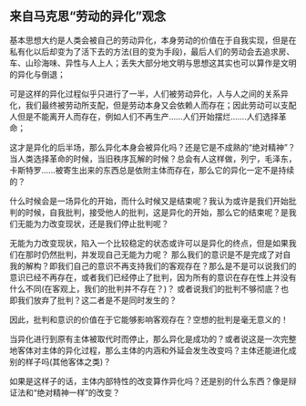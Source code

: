 ## 来自马克思“劳动的异化”观念

基本思想大约是人类会被自己的劳动异化，本身劳动的价值在于自我实现，但是在私有化以后却变为了活下去的方法(目的变为手段)，最后人们的劳动会去追求房、车、山珍海味、异性与人上人；丢失大部分地文明与思想这其实也可以算作是文明的异化与倒退；

可是这样的异化过程似乎只进行了一半，人们被劳动异化，人与人之间的关系异化，我们最终被劳动所支配，但是劳动本身又会依赖人而存在；因此劳动可以支配人但是不能离开人而存在，例如人们不再生产......人们开始摆烂.......人们选择革命；

这才是异化的后半场，那么异化本身会被异化吗？还是它是不成熟的“绝对精神”？当人类选择革命的时候，当旧秩序瓦解的时候？总会有人这样做，列宁，毛泽东，卡斯特罗......被寄生出来的东西总是依附主体而存在，那么它的异化一定不是持续的？

什么时候会是一场异化的开始，而什么时候又是结束呢？我认为或许是我们开始批判的时候，自我批判，接受他人的批判，这是异化的开始，那么它的结束呢？是我们无能为力改变现状，还是我们停止批判呢？

无能为力改变现状，陷入一个比较稳定的状态或许可以是异化的终点，但是如果我们在那时仍然批判，并发现自己无能为力呢？
那么我们的意识是不是完成了对自我的解构？即我们自己的意识不再支持我们的客观存在？那么是不是可以说我们的意识已经不再存在，或者我们已经停止了批判，因为所有的意识在存在性上并没有什么不同(在客观上，我们的批判并不存在？)？
或者说我们的批判不够彻底？也即我们放弃了批判？这二者是不是同时发生的？

因此，批判和意识的价值在于它能够影响客观存在？空想的批判是毫无意义的！

当异化进行到原有主体被取代时而停止，那么异化是成功的？或者说这是一次完整地客体对主体的异化过程，那么主体的内涵和外延会发生改变吗？主体还能进化成别的样子吗(其他客体之类)？

如果是这样子的话，主体内部特性的改变算作异化吗？还是别的什么东西？像是辩证法和“绝对精神一样”的改变？
